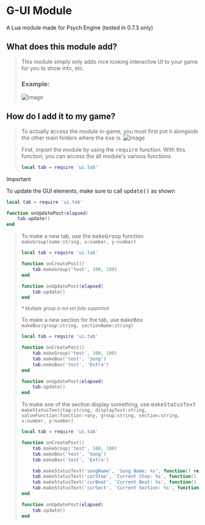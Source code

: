 # G-UI Module
A Lua module made for Psych Engine (tested in 0.7.3 only)

## What does this module add?
> This module simply only adds nice looking interactive UI to your game for you to show info, etc.
> 
> ### Example:
> ![image](https://github.com/user-attachments/assets/e21cfdd5-3984-46c6-b33b-1b0619757fae)

## How do I add it to my game?
> To actually access the module in-game, you must first put it alongside the other main folders where the <kbd>exe</kbd> is.
> ![image](https://github.com/user-attachments/assets/1b39ed1a-039b-448f-8428-bcdcec5d4b0c)

> First, import the module by using the <kbd>require</kbd> function. With this function, you can access the all module's various functions
> ```lua
> local tab = require 'ui.tab' 
> ```

> [!IMPORTANT]
> To update the GUI elements, make sure to call <kbd>update()</kbd> as shown
> ```lua
> local tab = require 'ui.tab'
>
> function onUpdatePost(elapsed)
>     tab.update()
> end
> ```

> To make a new tab, use the <kbd>makeGroup</kbd> function <br>
> `makeGroup(name:string, x:number, y:number)`
> ```lua
> local tab = require 'ui.tab'
>
> function onCreatePost()
>     tab.makeGroup('test', 100, 100)
> end
>
> function onUpdatePost(elapsed)
>     tab.update()
> end
> ```
> <sup><i><b>*</b> Multiple group is not yet fully supported</i></sup>

> To make a new section for the tab, use <kbd>makeBox</kbd> <br>
> `makeBox(group:string, sectionName:string)`
> ```lua
> local tab = require 'ui.tab'
>
> function onCreatePost()
>     tab.makeGroup('test', 100, 100)
>     tab.makeBox('test', 'Song')
>     tab.makeBox('test', 'Extra')
> end
> 
> function onUpdatePost(elapsed)
>     tab.update()
> end
> ```

> To make one of the section display something, use <kbd>makeStatusText</kbd> <br>
> `makeStatusText(tag:string, displayText:string, valueFunction:function->any, group:string, section:string, x:number, y:number)`
> ```lua
> local tab = require 'ui.tab'
>
> function onCreatePost()
>     tab.makeGroup('test', 100, 100)
>     tab.makeBox('test', 'Song')
>     tab.makeBox('test', 'Extra')
>
>     tab.makeStatusText('songName', 'Song Name: %s', function() return songName end, false, 'debug', 'Song', 10, 10)
>     tab.makeStatusText('curStep', 'Current Step: %s', function() return curStep end, true, 'debug', 'Song', 10, 40)
>     tab.makeStatusText('curBeat', 'Current Beat: %s', function() return curBeat end, true, 'debug', 'Song', 10, 60)
>     tab.makeStatusText('curSect', 'Current Section: %s', function() return curSection end, true, 'debug', 'Song', 10, 80)
> end
>
> function onUpdatePost(elapsed)
>     tab.update()
> end
> ```
